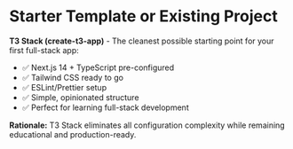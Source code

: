# Starter Template or Existing Project

**T3 Stack (create-t3-app)** - The cleanest possible starting point for your first full-stack app:

- ✅ Next.js 14 + TypeScript pre-configured
- ✅ Tailwind CSS ready to go
- ✅ ESLint/Prettier setup
- ✅ Simple, opinionated structure
- ✅ Perfect for learning full-stack development

**Rationale:** T3 Stack eliminates all configuration complexity while remaining educational and production-ready.
